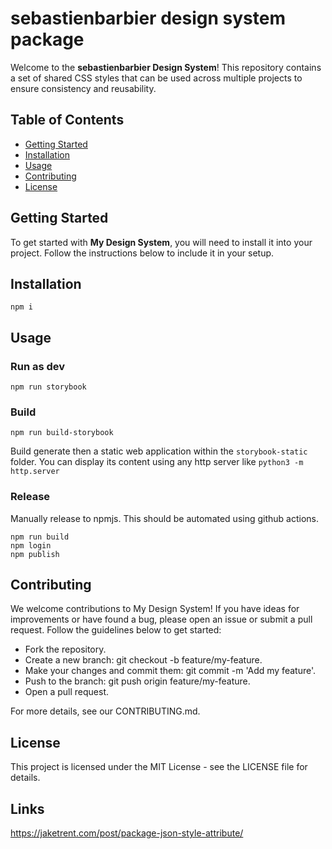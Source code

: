 # sebastienbarbier design system package

Welcome to the **sebastienbarbier Design System**! This repository contains a set of shared CSS styles that can be used across multiple projects to ensure consistency and reusability.

## Table of Contents

- [Getting Started](#getting-started)
- [Installation](#installation)
- [Usage](#usage)
- [Contributing](#contributing)
- [License](#license)

## Getting Started

To get started with **My Design System**, you will need to install it into your project. Follow the instructions below to include it in your setup.

## Installation

```
npm i
```

## Usage

### Run as dev

```
npm run storybook
```

### Build

```
npm run build-storybook
```

Build generate then a static web application within the `storybook-static` folder. You can display its content using any http server like `python3 -m http.server`

### Release

Manually release to npmjs. This should be automated using github actions.

```
npm run build
npm login
npm publish
```

## Contributing

We welcome contributions to My Design System! If you have ideas for improvements or have found a bug, please open an issue or submit a pull request. Follow the guidelines below to get started:

- Fork the repository.
- Create a new branch: git checkout -b feature/my-feature.
- Make your changes and commit them: git commit -m 'Add my feature'.
- Push to the branch: git push origin feature/my-feature.
- Open a pull request.

For more details, see our CONTRIBUTING.md.

## License

This project is licensed under the MIT License - see the LICENSE file for details.

## Links

https://jaketrent.com/post/package-json-style-attribute/